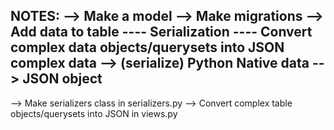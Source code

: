 NOTES:
--> Make a model
--> Make migrations
--> Add data to table
---- Serialization ----
Convert complex data objects/querysets into JSON 
complex data --> (serialize) Python Native data --> JSON object
-----------------------------
--> Make serializers class in serializers.py
--> Convert complex table objects/querysets into JSON in views.py